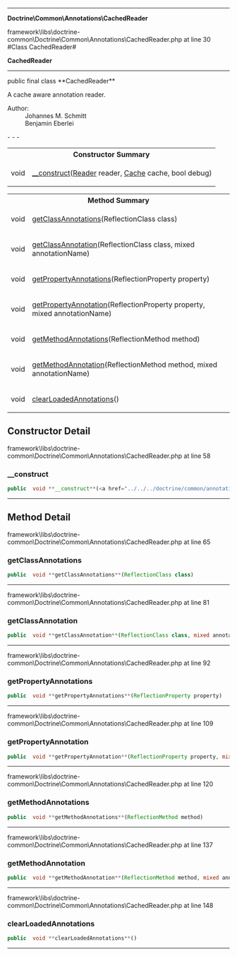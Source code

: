 - - -

**Doctrine\Common\Annotations\CachedReader**
<div class="location">framework\libs\doctrine-common\Doctrine\Common\Annotations\CachedReader.php at line 30</div>
#Class CachedReader#

**CachedReader**


- - -

<p class="signature">public final  class **CachedReader**</p>

<div class="comment" id="overview_description"><p>A cache aware annotation reader.</p></div>

<dl>
<dt>Author:</dt>
<dd>Johannes M. Schmitt <schmittjoh@gmail.com></dd>
<dd>Benjamin Eberlei <kontakt@beberlei.de></dd>
</dl>
- - -

<table id="summary_constructor">
<tr><th colspan="2">Constructor Summary</th></tr>
<tr>
<td class="type"> void</td>
<td class="description"><p class="name"><a href="#__construct">__construct</a>(<a href="../../../doctrine/common/annotations/reader.html">Reader</a> reader, <a href="../../../doctrine/common/cache/cache.html">Cache</a> cache, bool debug)</p><p class="description"></p></td>
</tr>
</table>

<table id="summary_method">
<tr><th colspan="2">Method Summary</th></tr>
<tr>
<td class="type"> void</td>
<td class="description"><p class="name"><a href="#getClassAnnotations">getClassAnnotations</a>(ReflectionClass class)</p></td>
</tr>
<tr>
<td class="type"> void</td>
<td class="description"><p class="name"><a href="#getClassAnnotation">getClassAnnotation</a>(ReflectionClass class, mixed annotationName)</p></td>
</tr>
<tr>
<td class="type"> void</td>
<td class="description"><p class="name"><a href="#getPropertyAnnotations">getPropertyAnnotations</a>(ReflectionProperty property)</p></td>
</tr>
<tr>
<td class="type"> void</td>
<td class="description"><p class="name"><a href="#getPropertyAnnotation">getPropertyAnnotation</a>(ReflectionProperty property, mixed annotationName)</p></td>
</tr>
<tr>
<td class="type"> void</td>
<td class="description"><p class="name"><a href="#getMethodAnnotations">getMethodAnnotations</a>(ReflectionMethod method)</p></td>
</tr>
<tr>
<td class="type"> void</td>
<td class="description"><p class="name"><a href="#getMethodAnnotation">getMethodAnnotation</a>(ReflectionMethod method, mixed annotationName)</p></td>
</tr>
<tr>
<td class="type"> void</td>
<td class="description"><p class="name"><a href="#clearLoadedAnnotations">clearLoadedAnnotations</a>()</p></td>
</tr>
</table>

<h2 id="detail_method">Constructor Detail</h2>
<div class="location">framework\libs\doctrine-common\Doctrine\Common\Annotations\CachedReader.php at line 58</div>
<h3 id="__construct()">__construct</h3>

```php
public  void **__construct**(<a href="../../../doctrine/common/annotations/reader.html">Reader</a> reader, <a href="../../../doctrine/common/cache/cache.html">Cache</a> cache, bool debug)
```
<div class="details">
<p></p></div>

- - -

<h2 id="detail_method">Method Detail</h2>
<div class="location">framework\libs\doctrine-common\Doctrine\Common\Annotations\CachedReader.php at line 65</div>
<h3 id="getClassAnnotations()">getClassAnnotations</h3>

```php
public  void **getClassAnnotations**(ReflectionClass class)
```
<div class="details">
</div>

- - -

<div class="location">framework\libs\doctrine-common\Doctrine\Common\Annotations\CachedReader.php at line 81</div>
<h3 id="getClassAnnotation()">getClassAnnotation</h3>

```php
public  void **getClassAnnotation**(ReflectionClass class, mixed annotationName)
```
<div class="details">
</div>

- - -

<div class="location">framework\libs\doctrine-common\Doctrine\Common\Annotations\CachedReader.php at line 92</div>
<h3 id="getPropertyAnnotations()">getPropertyAnnotations</h3>

```php
public  void **getPropertyAnnotations**(ReflectionProperty property)
```
<div class="details">
</div>

- - -

<div class="location">framework\libs\doctrine-common\Doctrine\Common\Annotations\CachedReader.php at line 109</div>
<h3 id="getPropertyAnnotation()">getPropertyAnnotation</h3>

```php
public  void **getPropertyAnnotation**(ReflectionProperty property, mixed annotationName)
```
<div class="details">
</div>

- - -

<div class="location">framework\libs\doctrine-common\Doctrine\Common\Annotations\CachedReader.php at line 120</div>
<h3 id="getMethodAnnotations()">getMethodAnnotations</h3>

```php
public  void **getMethodAnnotations**(ReflectionMethod method)
```
<div class="details">
</div>

- - -

<div class="location">framework\libs\doctrine-common\Doctrine\Common\Annotations\CachedReader.php at line 137</div>
<h3 id="getMethodAnnotation()">getMethodAnnotation</h3>

```php
public  void **getMethodAnnotation**(ReflectionMethod method, mixed annotationName)
```
<div class="details">
</div>

- - -

<div class="location">framework\libs\doctrine-common\Doctrine\Common\Annotations\CachedReader.php at line 148</div>
<h3 id="clearLoadedAnnotations()">clearLoadedAnnotations</h3>

```php
public  void **clearLoadedAnnotations**()
```
<div class="details">
</div>

- - -

